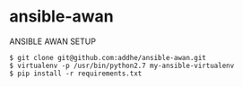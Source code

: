 # ansible-awan
ANSIBLE AWAN SETUP
```
$ git clone git@github.com:addhe/ansible-awan.git
$ virtualenv -p /usr/bin/python2.7 my-ansible-virtualenv
$ pip install -r requirements.txt
```
